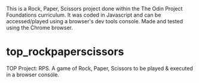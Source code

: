 This is a Rock, Paper, Scissors project done within the The Odin Project Foundations curriculum.
It was coded in Javascript and can be accessed/played using a browser's dev tools console.
Made and tested using the Chrome browser.

# top_rockpaperscissors
TOP Project: RPS. A game of Rock, Paper, Scissors to be played &amp; executed in a browser console.
